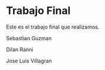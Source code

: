# Trabajo Final #

Este es el trabajo final que realizamos.


Sebastian Guzman

Dilan Ranni

Jose Luis Villagran 

